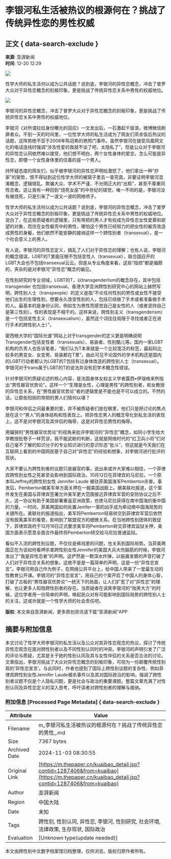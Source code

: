 # 李银河私生活被热议的根源何在？挑战了传统异性恋的男性权威

## 正文 { data-search-exclude }


**来源**: 澎湃新闻  
**时间**: 12-20 12:29  

![](https://file.thepaper.cn/wap/v6/img/kb_zhaiyao.png) 

性学大师的私生活何以成为公共话题？说到底，李银河的异性恋概念，冲击了普罗大众对于异性恋概念的刻板印象，更是挑战了传统异性恋关系中男性的权威地位。

![](http://image.thepaper.cn/www/image/4/197/580.jpg)

李银河的异性恋概念，冲击了普罗大众对于异性恋概念的刻板印象，更是挑战了传统异性恋关系中男性的权威地位。

李银河《对所谓拉拉身份曝光的回应》一文发出后，一石激起千层浪，微博微信刷屏者众。不到一天的时间里，一位性学大师的私生活成为了网友们茶余饭后热议的话题，这阵势绝不亚于2008年陈冠希的艳照门事件。虽然李银河在接受凤凰网文化的电话连线时强调“涉及性爱的我就不谈了吧，太隐私了”，但是公众对于李银河的异性恋认同依然难以接受，他们想不明白，两个女性身体的爱恋，怎么可能是异性恋，即便一个女性身体里的住着的是一个男人。

持怀疑态度的网友们，似乎被李银河的异性恋声明给激怒了，他们拿出一种“抄家”的架势，恨不得钻到这位性学大师的被窝子里去一查究竟，非要证明李银河混淆概念、逻辑错乱、欺骗大众、学术不严谨、不光明正大的“出柜”，甚至不尊重同性恋者。这让我有一种回到“烧死女巫”的中世纪的错觉，唯一不同的是，李银河没有被烧死，只是引来了一波又一波的网络喷子。

性学大师的私生活何以成为公共话题？说到底，李银河的异性恋概念，冲击了普罗大众对于异性恋概念的刻板印象，更是挑战了传统异性恋关系中男性的权威地位。说白了，在这些质疑者的逻辑里，只有带把的男人才有权成为异性恋女性爱慕和欲望的对象，而住在女性躯壳中的男性，哪怕这个男性已经努力的把女性的躯壳改造成男性的身躯，他们依然不能安静的接纳这样一个跨性别者（transexual），是一个社会意义上的男人。

有人说，李银河的异性恋定义，搞乱了人们对于异性恋的理解；也有人说，李银河的概念错误，LGBT的T里面压根不包括变性人（transexual），联合国召开的LGBT大会也不包括transexual云云。但是从专业角度来看，这些“指控”都是偏颇的，夹杂的是对李银河“异性恋”概念的偏见。

在性别研究的专业领域，LGBT的T，以transgenderlism的概念存在，其中包括transgender 也包括transexual。香港大学亚洲跨性别研究中心的网站上赫然写明，跨性别人士（transpeople）的定义是指“不论任何性别的男性或女性不接受他们出生的生理性别，想要永久改变性别的人，包括已经做了手术或者准备做手术的人。最基本的是身份认同，例如生为男性而感觉自己是女性的人（或者坚持自己是第三性别）。性的表现是不相干的。这样来说，跨性别主义（transgenderism）是一个包括变性主义（transexualism），虽然这个词往往局限于寻找或者正在进行手术的跨性别人士）”。

密西根大学的“国际光谱”网站上对于transgender的定义更是明确说明Transgender包括变性者（transexuals）、易装者、性别酷儿等。国内一家LGBT机构的负责人也告诉笔者，“我们认为T本来就是一个比较宽泛的标签，最起码比较多的男变女、女变男、易装都在T里”。由此可见不论国外的学术机构还是国内的LGBT行动者都认为LGBT的T包括有过身体改造的跨性别人士（transexual）。李银河对于trans属于LGBT的T的说法并没有犯学术概念性错误。

针对李银河的质疑论述的核心内容，是法国身体女权主义学者露西•伊瑞格来所指出“男性器官优势论”。这样一个“生理是女性，心理是男性”的跨性别者，和女教授的异性恋关系，在“男性器官优势论”者的逻辑里是不能也是不可以成立的。不然的话，让那些阳刚的带把的男人们情何以堪？

李银河和伴侣之间最重要的爱，并不被质疑者们放在眼里，他们只是把讨论的焦点放在这个“男人”的身体结构和性表现上。把异性恋男人的概念窄化到私生活的表现上，这不是对李银河及其伴侣的侮辱，这是对异性恋男性的侮辱。

用偏狭的“男性器官优势论”的视角来批评李银河的“异性恋”概念，如同小学生给大学教授批卷子一样荒谬。我不能武断的判断，这就是网络时代的“红卫兵小将”们对自己毫不了解的知识分子的专业知识进行的意识形态“批斗”，但这就是今天我们在互联网上看到的中国网民基于自己对“异性恋”的经验和想象，对李银河进行批评的现状。

大家不要认为跨性别者的议题只是器官的事，说出来或许大家难以相信，一个菲律宾跨性别女性之死甚至会影响到国际政治。10月12日在菲律宾的马尼拉，一个原本叫Jeffrey的跨性别女性 Jennifer Laude 被驻菲美国海军Pemberton杀害。事发后，Pemberton被美军单方面关押在一艘美国战舰上。据美联社报道，这个案件发生在美国与菲律宾签署允许美军更大范围接近菲律宾军营的安防协议之后不久，这一协议有助于美国部署重返亚洲政策，也使马尼拉获得在南中国海抗衡中国的力量。一时间，菲美两国如何处置Jenifer一案的凶手成为牵动南中国海局势的关键所在。美联社的报道指出，美军将Pemberton轻易转交到菲律宾军营后依然没有脱离美军的看管，影响到了联盟双方的细微关系。在当地跨性别团体的敦促下，菲律宾政府于12月16日正式要求美军将Pemberton转交菲律宾监狱关押，美国方面表示愿意全面合作最终将Pemberton转交给马尼拉普通监狱。

看似不入流的跨性别议题，不仅仅是裤裆里的问题，也关系到国际局势。当菲美两国正在为该如何看押杀害跨性别女性Jennifer的美国大兵大伤脑筋的时候，李银河发出了“我是异性恋者”的声明。这俨然是一颗深水炸弹，以振聋发聩的声音打破了人们对于异性恋关系的想象。这绝不是是一篇简单的声明，这是一份“异性恋宣言”。李银河用自己作为例子，在网络公共平台上，给中国人带来了一堂最生动的性教育公开课。李银河的“异性恋宣言”，用自己的个案开启了中国人的身体心智，打破了古板的“男性器官优势论”一统天下的局面，让人们扩宽了对“异性恋”的理解，也让更多人知晓跨性别者的存在。当质疑者在讽笑李银河的“贻笑大方”的时候，这位学者用一份简单的声明，唤起民众对有可能影响到国际局势的跨性别人士的关注，这或许就是一个性学大师的社会责任吧。

**版权**: 本文来自澎湃新闻，更多原创资讯请下载“澎湃新闻”APP

## 摘要与附加信息

<!-- tcd_abstract -->
本文讨论了性学大师李银河的私生活以及公众对其异性恋观念的热议，探讨了传统异性恋观念在面对跨性别者以及不同性别认同时的冲突。李银河的声明引发了广泛的评论与质疑，尤其是关于她的性别认同及其与女性伴侣的关系是否合法的讨论。文章指出，李银河挑战了大众对异性恋概念的刻板印象，可视为一份颠覆传统性别观的‘异性恋宣言’。与此同时，作者也提到了国际上跨性别议题的复杂性，例如菲律宾跨性别女性Jennifer Laude被杀事件以及其对国际政治的影响，强调了跨性别者议题不仅是个人隐私问题，更是社会与政治的重要课题。整篇文章充满了对性别认同及异性恋定义的深入思考，呼吁读者对跨性别者的理解与接纳。
<!-- tcd_abstract_end -->

### 附加信息 [Processed Page Metadata] { data-search-exclude }

| Attribute       | Value                                  |
|-----------------|----------------------------------------|
| Filename        | m_李银河私生活被热议的根源何在？挑战了传统异性恋的男性_.md                             |
| Size            | 7367 bytes                           |
| Archived Date   | 2024-11-03 08:30:55                             |
| Original Link   | [https://m.thepaper.cn/kuaibao_detail.jsp?contid=1287406&from=kuaibao](https://m.thepaper.cn/kuaibao_detail.jsp?contid=1287406&from=kuaibao)                       |
| Author          | 澎湃新闻                               |
| Region          | 中国大陆                               |
| Date            | 未知                                 |
| Tags            | 跨性别, 性别认同, 异性恋, 李银河, 性别研究, 社会环境, 法律政策, 生存现状, 国际政治                                 |
| Evaluation            | [Unknown type(update needed)]                                 |
<!-- tcd_table_end -->

本文由跨性别中文数字档案馆归档整理，仅供浏览。版权归原作者所有。
